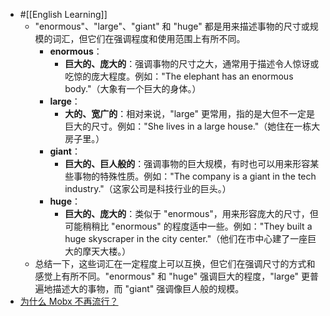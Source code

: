 - #[[English Learning]]
	- "enormous"、"large"、"giant" 和 "huge" 都是用来描述事物的尺寸或规模的词汇，但它们在强调程度和使用范围上有所不同。
		- **enormous**：
			- **巨大的、庞大的**：强调事物的尺寸之大，通常用于描述令人惊讶或吃惊的庞大程度。例如："The elephant has an enormous body."（大象有一个巨大的身体。）
		- **large**：
			- **大的、宽广的**：相对来说，"large" 更常用，指的是大但不一定是巨大的尺寸。例如："She lives in a large house."（她住在一栋大房子里。）
		- **giant**：
			- **巨大的、巨人般的**：强调事物的巨大规模，有时也可以用来形容某些事物的特殊性质。例如："The company is a giant in the tech industry."（这家公司是科技行业的巨头。）
		- **huge**：
			- **巨大的、庞大的**：类似于 "enormous"，用来形容庞大的尺寸，但可能稍稍比 "enormous" 的程度适中一些。例如："They built a huge skyscraper in the city center."（他们在市中心建了一座巨大的摩天大楼。）
	- 总结一下，这些词汇在一定程度上可以互换，但它们在强调尺寸的方式和感觉上有所不同。"enormous" 和 "huge" 强调巨大的程度，"large" 更普遍地描述大的事物，而 "giant" 强调像巨人般的规模。
- [为什么 Mobx 不再流行？](https://medium.com/@hchan_nvim/why-mobx-is-no-longer-fashionable-3972287fd495)